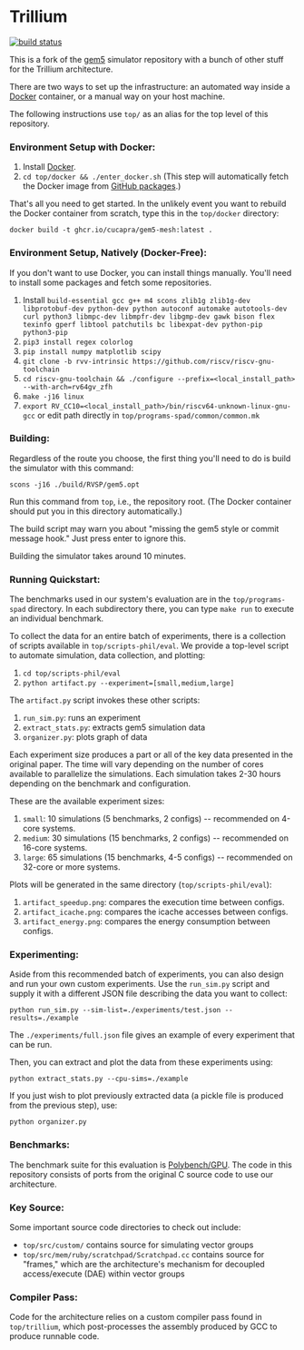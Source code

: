 Trillium
========

[![build status](https://github.com/cucapra/gem5-mesh/workflows/trillium/badge.svg)](https://github.com/cucapra/gem5-mesh/actions)

This is a fork of the [gem5][] simulator repository with a bunch of other stuff for the Trillium architecture.

There are two ways to set up the infrastructure: an automated way inside a [Docker][] container, or a manual way on your host machine.

The following instructions use `top/` as an alias for the top level of this repository.

### Environment Setup with Docker:

1. Install [Docker][].
2. `cd top/docker && ./enter_docker.sh` (This step will automatically fetch the Docker image from [GitHub packages][ghcr].)

That's all you need to get started. In the unlikely event you want to rebuild the Docker container from scratch, type this in the `top/docker` directory:

    docker build -t ghcr.io/cucapra/gem5-mesh:latest .

### Environment Setup, Natively (Docker-Free):

If you don't want to use Docker, you can install things manually. You'll need to install some packages and fetch some repositories.

1. Install `build-essential gcc g++ m4 scons zlib1g zlib1g-dev libprotobuf-dev python-dev python autoconf automake autotools-dev curl python3 libmpc-dev libmpfr-dev libgmp-dev gawk bison flex texinfo gperf libtool patchutils bc libexpat-dev python-pip python3-pip`
2. `pip3 install regex colorlog`
3. `pip install numpy matplotlib scipy`
4. `git clone -b rvv-intrinsic https://github.com/riscv/riscv-gnu-toolchain`
5. `cd riscv-gnu-toolchain && ./configure --prefix=<local_install_path> --with-arch=rv64gv_zfh`
6. `make -j16 linux`
7. `export RV_CC10=<local_install_path>/bin/riscv64-unknown-linux-gnu-gcc` or edit path directly in `top/programs-spad/common/common.mk`

### Building:

Regardless of the route you choose, the first thing you'll need to do is build the simulator with this command:

    scons -j16 ./build/RVSP/gem5.opt

Run this command from `top`, i.e., the repository root.
(The Docker container should put you in this directory automatically.)

The build script may warn you about "missing the gem5 style or commit message hook." Just press enter to ignore this.

Building the simulator takes around 10 minutes.

### Running Quickstart:

The benchmarks used in our system's evaluation are in the `top/programs-spad` directory. In each subdirectory there, you can type `make run` to execute an individual benchmark.

To collect the data for an entire batch of experiments, there is a collection of scripts available in `top/scripts-phil/eval`. We provide a top-level script to automate simulation, data collection, and plotting:

1. `cd top/scripts-phil/eval`
2. `python artifact.py --experiment=[small,medium,large]`

The `artifact.py` script invokes these other scripts:

1. `run_sim.py`: runs an experiment
2. `extract_stats.py`: extracts gem5 simulation data
3. `organizer.py`: plots graph of data

Each experiment size produces a part or all of the key data presented in the original paper. The time will vary depending on the number of cores available to parallelize the simulations. Each simulation takes 2-30 hours depending on the benchmark and configuration.

These are the available experiment sizes:

1. `small`: 10 simulations (5 benchmarks, 2 configs) -- recommended on 4-core systems.
2. `medium`: 30 simulations (15 benchmarks, 2 configs) -- recommended on 16-core systems.
3. `large`: 65 simulations (15 benchmarks, 4-5 configs) -- recommended on 32-core or more systems.

Plots will be generated in the same directory (`top/scripts-phil/eval`):

1. `artifact_speedup.png`: compares the execution time between configs.
2. `artifact_icache.png`: compares the icache accesses between configs.
3. `artifact_energy.png`: compares the energy consumption between configs.

### Experimenting:

Aside from this recommended batch of experiments, you can also design and run your own custom experiments. Use the `run_sim.py` script and supply it with a different JSON file describing the data you want to collect:

    python run_sim.py --sim-list=./experiments/test.json --results=./example

The `./experiments/full.json` file gives an example of every experiment that can be run.

Then, you can extract and plot the data from these experiments using:

    python extract_stats.py --cpu-sims=./example

If you just wish to plot previously extracted data (a pickle file is produced from the previous step), use:

    python organizer.py

### Benchmarks:

The benchmark suite for this evaluation is [Polybench/GPU][]. The code in this repository consists of ports from the original C source code to use our architecture.

### Key Source:

Some important source code directories to check out include:

- `top/src/custom/` contains source for simulating vector groups
- `top/src/mem/ruby/scratchpad/Scratchpad.cc` contains source for "frames," which are the architecture's mechanism for decoupled access/execute (DAE) within vector groups

### Compiler Pass:

Code for the architecture relies on a custom compiler pass found in `top/trillium`, which post-processes the assembly produced by GCC to produce runnable code.

[gem5]: https://gem5.googlesource.com
[PolyBench/GPU]: https://web.cse.ohio-state.edu/~pouchet.2/software/polybench/GPU/index.html
[docker]: https://www.docker.com
[ghcr]: https://github.com/features/packages

